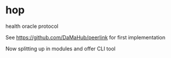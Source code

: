# hop
health oracle protocol

See https://github.com/DaMaHub/peerlink for first implementation

Now splitting up in modules and offer CLI tool